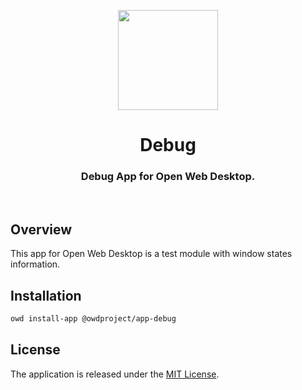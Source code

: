 <p align="center">
  <img width="160" height="160" src="https://avatars.githubusercontent.com/u/65117737?s=160&v=4" />
</p>
<h1 align="center">Debug</h1>
<h3 align="center">
  Debug App for Open Web Desktop.
</h3>

<br />

## Overview

This app for Open Web Desktop is a test module with window states information.

## Installation

```bash
owd install-app @owdproject/app-debug
```

## License

The application is released under the [MIT License](LICENSE).
